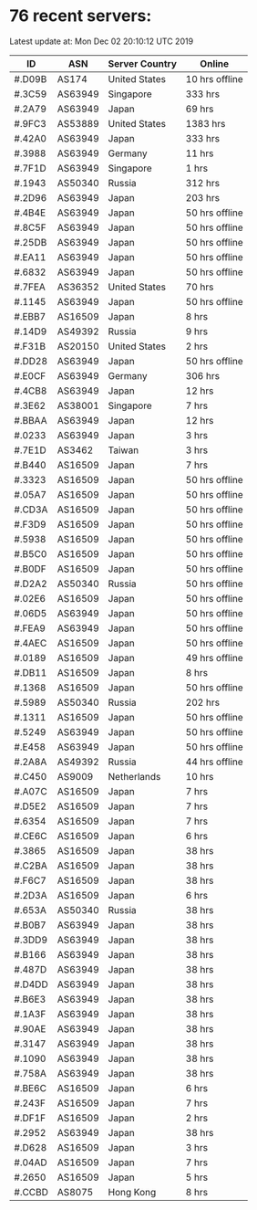 # 76 recent servers:

Latest update at: Mon Dec 02 20:10:12 UTC 2019

| ID | ASN | Server Country | Online |
| -- | --- | -------------- | ------ |
| #.D09B | AS174 | United States | 10 hrs offline |
| #.3C59 | AS63949 | Singapore | 333 hrs |
| #.2A79 | AS63949 | Japan | 69 hrs |
| #.9FC3 | AS53889 | United States | 1383 hrs |
| #.42A0 | AS63949 | Japan | 333 hrs |
| #.3988 | AS63949 | Germany | 11 hrs |
| #.7F1D | AS63949 | Singapore | 1 hrs |
| #.1943 | AS50340 | Russia | 312 hrs |
| #.2D96 | AS63949 | Japan | 203 hrs |
| #.4B4E | AS63949 | Japan | 50 hrs offline |
| #.8C5F | AS63949 | Japan | 50 hrs offline |
| #.25DB | AS63949 | Japan | 50 hrs offline |
| #.EA11 | AS63949 | Japan | 50 hrs offline |
| #.6832 | AS63949 | Japan | 50 hrs offline |
| #.7FEA | AS36352 | United States | 70 hrs |
| #.1145 | AS63949 | Japan | 50 hrs offline |
| #.EBB7 | AS16509 | Japan | 8 hrs |
| #.14D9 | AS49392 | Russia | 9 hrs |
| #.F31B | AS20150 | United States | 2 hrs |
| #.DD28 | AS63949 | Japan | 50 hrs offline |
| #.E0CF | AS63949 | Germany | 306 hrs |
| #.4CB8 | AS63949 | Japan | 12 hrs |
| #.3E62 | AS38001 | Singapore | 7 hrs |
| #.BBAA | AS63949 | Japan | 12 hrs |
| #.0233 | AS63949 | Japan | 3 hrs |
| #.7E1D | AS3462 | Taiwan | 3 hrs |
| #.B440 | AS16509 | Japan | 7 hrs |
| #.3323 | AS16509 | Japan | 50 hrs offline |
| #.05A7 | AS16509 | Japan | 50 hrs offline |
| #.CD3A | AS16509 | Japan | 50 hrs offline |
| #.F3D9 | AS16509 | Japan | 50 hrs offline |
| #.5938 | AS16509 | Japan | 50 hrs offline |
| #.B5C0 | AS16509 | Japan | 50 hrs offline |
| #.B0DF | AS16509 | Japan | 50 hrs offline |
| #.D2A2 | AS50340 | Russia | 50 hrs offline |
| #.02E6 | AS16509 | Japan | 50 hrs offline |
| #.06D5 | AS63949 | Japan | 50 hrs offline |
| #.FEA9 | AS63949 | Japan | 50 hrs offline |
| #.4AEC | AS16509 | Japan | 50 hrs offline |
| #.0189 | AS16509 | Japan | 49 hrs offline |
| #.DB11 | AS16509 | Japan | 8 hrs |
| #.1368 | AS16509 | Japan | 50 hrs offline |
| #.5989 | AS50340 | Russia | 202 hrs |
| #.1311 | AS16509 | Japan | 50 hrs offline |
| #.5249 | AS63949 | Japan | 50 hrs offline |
| #.E458 | AS63949 | Japan | 50 hrs offline |
| #.2A8A | AS49392 | Russia | 44 hrs offline |
| #.C450 | AS9009 | Netherlands | 10 hrs |
| #.A07C | AS16509 | Japan | 7 hrs |
| #.D5E2 | AS16509 | Japan | 7 hrs |
| #.6354 | AS16509 | Japan | 7 hrs |
| #.CE6C | AS16509 | Japan | 6 hrs |
| #.3865 | AS16509 | Japan | 38 hrs |
| #.C2BA | AS16509 | Japan | 38 hrs |
| #.F6C7 | AS16509 | Japan | 38 hrs |
| #.2D3A | AS16509 | Japan | 6 hrs |
| #.653A | AS50340 | Russia | 38 hrs |
| #.B0B7 | AS63949 | Japan | 38 hrs |
| #.3DD9 | AS63949 | Japan | 38 hrs |
| #.B166 | AS63949 | Japan | 38 hrs |
| #.487D | AS63949 | Japan | 38 hrs |
| #.D4DD | AS63949 | Japan | 38 hrs |
| #.B6E3 | AS63949 | Japan | 38 hrs |
| #.1A3F | AS63949 | Japan | 38 hrs |
| #.90AE | AS63949 | Japan | 38 hrs |
| #.3147 | AS63949 | Japan | 38 hrs |
| #.1090 | AS63949 | Japan | 38 hrs |
| #.758A | AS63949 | Japan | 38 hrs |
| #.BE6C | AS16509 | Japan | 6 hrs |
| #.243F | AS16509 | Japan | 7 hrs |
| #.DF1F | AS16509 | Japan | 2 hrs |
| #.2952 | AS63949 | Japan | 38 hrs |
| #.D628 | AS16509 | Japan | 3 hrs |
| #.04AD | AS16509 | Japan | 7 hrs |
| #.2650 | AS16509 | Japan | 5 hrs |
| #.CCBD | AS8075 | Hong Kong | 8 hrs |


